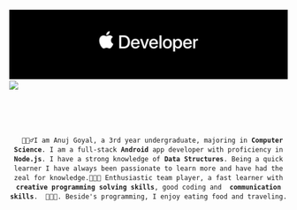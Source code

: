 ![](https://github.com/anuj0809/anuj0809/blob/main/Header/1.png)
<a href="https://git.io/typing-svg">
  <img src ="https://readme-typing-svg.herokuapp.com?font=Poiret+One&color=FF79C6&size=40&width=550&height=60&lines=Budding+Developer%2C+Designer;Weclome+to+my+profile+!!" />
</a>

<br>
<br>
<p align="center">
  <code>
  🙍🏽‍♂️I am Anuj Goyal, a 3rd year undergraduate, majoring in <strong>Computer Science</strong>. I am a full-stack <strong>Android</strong> app developer with proficiency in <strong>Node.js</strong>. I have a strong knowledge of <strong>Data Structures</strong>. Being a quick learner I have always been passionate to learn more and have had the zeal for knowledge.👨🏽‍💻 Enthusiastic team player, a fast learner with <strong> creative programming solving skills</strong>, good coding and <strong> communication skills</strong>.  👨🏽‍💼. Beside's programming, I enjoy eating food and traveling.
   
  </code>
